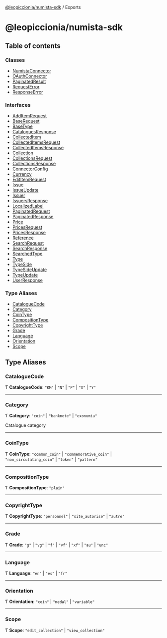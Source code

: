 [@leopiccionia/numista-sdk](README.md) / Exports

# @leopiccionia/numista-sdk

## Table of contents

### Classes

- [NumistaConnector](classes/NumistaConnector.md)
- [OAuthConnector](classes/OAuthConnector.md)
- [PaginatedResult](classes/PaginatedResult.md)
- [RequestError](classes/RequestError.md)
- [ResponseError](classes/ResponseError.md)

### Interfaces

- [AddItemRequest](interfaces/AddItemRequest.md)
- [BaseRequest](interfaces/BaseRequest.md)
- [BaseType](interfaces/BaseType.md)
- [CataloguesResponse](interfaces/CataloguesResponse.md)
- [CollectedItem](interfaces/CollectedItem.md)
- [CollectedItemsRequest](interfaces/CollectedItemsRequest.md)
- [CollectedItemsResponse](interfaces/CollectedItemsResponse.md)
- [Collection](interfaces/Collection.md)
- [CollectionsRequest](interfaces/CollectionsRequest.md)
- [CollectionsResponse](interfaces/CollectionsResponse.md)
- [ConnectorConfig](interfaces/ConnectorConfig.md)
- [Currency](interfaces/Currency.md)
- [EditItemRequest](interfaces/EditItemRequest.md)
- [Issue](interfaces/Issue.md)
- [IssueUpdate](interfaces/IssueUpdate.md)
- [Issuer](interfaces/Issuer.md)
- [IssuersResponse](interfaces/IssuersResponse.md)
- [LocalizedLabel](interfaces/LocalizedLabel.md)
- [PaginatedRequest](interfaces/PaginatedRequest.md)
- [PaginatedResponse](interfaces/PaginatedResponse.md)
- [Price](interfaces/Price.md)
- [PricesRequest](interfaces/PricesRequest.md)
- [PricesResponse](interfaces/PricesResponse.md)
- [Reference](interfaces/Reference.md)
- [SearchRequest](interfaces/SearchRequest.md)
- [SearchResponse](interfaces/SearchResponse.md)
- [SearchedType](interfaces/SearchedType.md)
- [Type](interfaces/Type.md)
- [TypeSide](interfaces/TypeSide.md)
- [TypeSideUpdate](interfaces/TypeSideUpdate.md)
- [TypeUpdate](interfaces/TypeUpdate.md)
- [UserResponse](interfaces/UserResponse.md)

### Type Aliases

- [CatalogueCode](modules.md#cataloguecode)
- [Category](modules.md#category)
- [CoinType](modules.md#cointype)
- [CompositionType](modules.md#compositiontype)
- [CopyrightType](modules.md#copyrighttype)
- [Grade](modules.md#grade)
- [Language](modules.md#language)
- [Orientation](modules.md#orientation)
- [Scope](modules.md#scope)

## Type Aliases

### CatalogueCode

Ƭ **CatalogueCode**: ``"KM"`` \| ``"N"`` \| ``"P"`` \| ``"X"`` \| ``"Y"``

___

### Category

Ƭ **Category**: ``"coin"`` \| ``"banknote"`` \| ``"exonumia"``

Catalogue category

___

### CoinType

Ƭ **CoinType**: ``"common_coin"`` \| ``"commemorative_coin"`` \| ``"non_circulating_coin"`` \| ``"token"`` \| ``"pattern"``

___

### CompositionType

Ƭ **CompositionType**: ``"plain"``

___

### CopyrightType

Ƭ **CopyrightType**: ``"personnel"`` \| ``"site_autorise"`` \| ``"autre"``

___

### Grade

Ƭ **Grade**: ``"g"`` \| ``"vg"`` \| ``"f"`` \| ``"vf"`` \| ``"xf"`` \| ``"au"`` \| ``"unc"``

___

### Language

Ƭ **Language**: ``"en"`` \| ``"es"`` \| ``"fr"``

___

### Orientation

Ƭ **Orientation**: ``"coin"`` \| ``"medal"`` \| ``"variable"``

___

### Scope

Ƭ **Scope**: ``"edit_collection"`` \| ``"view_collection"``
